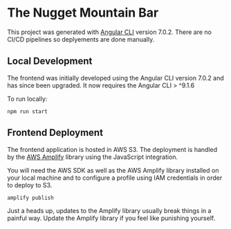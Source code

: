 # The Nugget Mountain Bar

This project was generated with [Angular CLI](https://github.com/angular/angular-cli) version 7.0.2. There are no CI/CD pipelines so deplyements are done manually.

## Local Development

The frontend was initially developed using the Angular CLI version 7.0.2 and has since been upgraded.  It now requires the Angular CLI  > ^9.1.6

To run locally:
```
npm run start
```
## Frontend Deployment

The frontend application is hosted in AWS S3.  The deployment is handled by the <a href="https://docs.amplify.aws/start/q/integration/js" target="_blank">AWS Amplify</a> library using the JavaScript integration.

You will need the AWS SDK as well as the AWS Amplify library installed on your local machine and to configure a profile using IAM credentials in order to deploy to S3.
```
amplify publish
```
Just a heads up, updates to the Amplify library usually break things in a painful way.  Update the Amplify library if you feel like punishing yourself.
